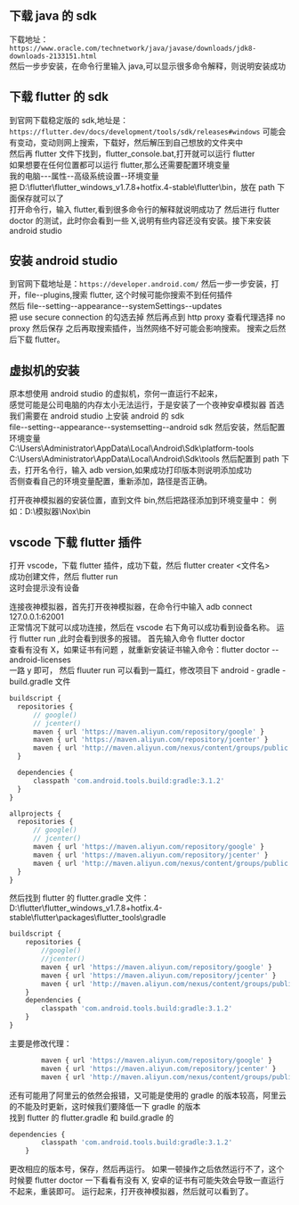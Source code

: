 ## 下载 java 的 sdk

下载地址：`https://www.oracle.com/technetwork/java/javase/downloads/jdk8-downloads-2133151.html`  
 然后一步步安装，在命令行里输入 java,可以显示很多命令解释，则说明安装成功

## 下载 flutter 的 sdk

到官网下载稳定版的 sdk,地址是：`https://flutter.dev/docs/development/tools/sdk/releases#windows`
可能会有变动，变动则网上搜索，下载好，然后解压到自己想放的文件夹中  
 然后再 flutter 文件下找到，flutter_console.bat,打开就可以运行 flutter  
 如果想要在任何位置都可以运行 flutter,那么还需要配置环境变量  
 我的电脑---属性--高级系统设置--环境变量  
 把 D:\flutter\flutter_windows_v1.7.8+hotfix.4-stable\flutter\bin，放在 path 下面保存就可以了  
 打开命令行，输入 flutter,看到很多命令行的解释就说明成功了
然后进行 flutter doctor 的测试，此时你会看到一些 X,说明有些内容还没有安装。接下来安装 android studio

## 安装 android studio

到官网下载地址是：`https://developer.android.com/`
然后一步一步安装，打开，file--plugins,搜索 flutter,
这个时候可能你搜索不到任何插件  
 然后 file--setting--appearance--systemSettings--updates  
 把 use secure connection 的勾选去掉
然后再点到 http proxy 查看代理选择 no proxy 然后保存
之后再取搜索插件，当然网络不好可能会影响搜索。
搜索之后然后下载 flutter。

## 虚拟机的安装

原本想使用 android studio 的虚拟机，奈何一直运行不起来，  
 感觉可能是公司电脑的内存太小无法运行，于是安装了一个夜神安卓模拟器
首选我们需要在 android studio 上安装 android 的 sdk  
 file--setting--appearance--systemsetting--android sdk
然后安装，然后配置环境变量  
 C:\Users\Administrator\AppData\Local\Android\Sdk\platform-tools  
 C:\Users\Administrator\AppData\Local\Android\Sdk\tools
然后配置到 path 下去，打开名令行，输入 adb version,如果成功打印版本则说明添加成功  
 否侧查看自己的环境变量配置，重新添加，路径是否正确。

打开夜神模拟器的安装位置，直到文件 bin,然后把路径添加到环境变量中：
例如：D:\模拟器\Nox\bin

## vscode 下载 flutter 插件

打开 vscode，下载 flutter 插件，成功下载，然后 flutter creater <文件名>  
 成功创建文件，然后 flutter run  
 这时会提示没有设备

连接夜神模拟器，首先打开夜神模拟器，在命令行中输入 adb connect 127.0.0.1:62001  
 正常情况下就可以成功连接，然后在 vscode 右下角可以成功看到设备名称。
运行 flutter run ,此时会看到很多的报错。
首先输入命令 flutter doctor  
 查看有没有 X，如果证书有问题 ，就重新安装证书输入命令：flutter doctor --android-licenses  
 一路 y 即可，
然后 fluuter run 可以看到一篇红，修改项目下 android - gradle -build.gradle 文件

```js
buildscript {
  repositories {
      // google()
      // jcenter()
      maven { url 'https://maven.aliyun.com/repository/google' }
      maven { url 'https://maven.aliyun.com/repository/jcenter' }
      maven { url 'http://maven.aliyun.com/nexus/content/groups/public'}
  }

  dependencies {
      classpath 'com.android.tools.build:gradle:3.1.2'
  }
}

allprojects {
  repositories {
      // google()
      // jcenter()
      maven { url 'https://maven.aliyun.com/repository/google' }
      maven { url 'https://maven.aliyun.com/repository/jcenter' }
      maven { url 'http://maven.aliyun.com/nexus/content/groups/public'}
  }
}
```

然后找到 flutter 的 flutter.gradle 文件：D:\flutter\flutter_windows_v1.7.8+hotfix.4-stable\flutter\packages\flutter_tools\gradle

```js
buildscript {
    repositories {
        //google()
        //jcenter()
        maven { url 'https://maven.aliyun.com/repository/google' }
        maven { url 'https://maven.aliyun.com/repository/jcenter' }
        maven { url 'http://maven.aliyun.com/nexus/content/groups/public'}
    }
    dependencies {
        classpath 'com.android.tools.build:gradle:3.1.2'
    }
}
```

主要是修改代理：

```js
        maven { url 'https://maven.aliyun.com/repository/google' }
        maven { url 'https://maven.aliyun.com/repository/jcenter' }
        maven { url 'http://maven.aliyun.com/nexus/content/groups/public'}
```

还有可能用了阿里云的依然会报错，又可能是使用的 gradle 的版本较高，阿里云的不能及时更新，这时候我们要降低一下 gradle 的版本  
找到 flutter 的 flutter.gradle 和 build.gradle 的

```js
dependencies {
        classpath 'com.android.tools.build:gradle:3.1.2'
    }
```

更改相应的版本号，保存，然后再运行。
如果一顿操作之后依然运行不了，这个时候要 flutter doctor 一下看看有没有 X,
安卓的证书有可能失效会导致一直运行不起来，重装即可。
运行起来，打开夜神模拟器，然后就可以看到了。
